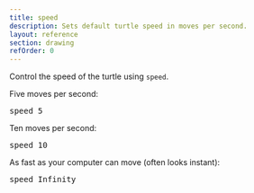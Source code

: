 ```yaml
---
title: speed
description: Sets default turtle speed in moves per second.
layout: reference
section: drawing
refOrder: 0
---
```


Control the speed of the turtle using <code>speed</code>.

Five moves per second:

<pre class="jumbo" data-after="pen yellow&#13;for [1..10]&#13;  fd 10&#13;  rt 36">
speed 5
</pre>

Ten moves per second:

<pre class="jumbo" data-after="pen orange&#13;for [1..10]&#13;  fd 10&#13;  rt 36">
speed 10
</pre>

As fast as your computer can move (often looks instant):

<pre class="jumbo" data-after="pen red&#13;for [1..10]&#13;  fd 10&#13;  rt 36">
speed Infinity
</pre>
